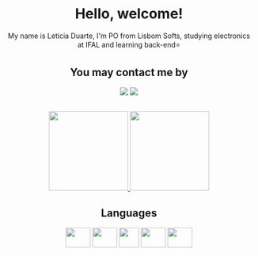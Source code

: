 <h1 align="center">
Hello, welcome!
</h1>

<p align="center">
My name is Letícia Duarte, I'm PO from Lisbom Softs, studying electronics at IFAL and learning back-end⭐<br/> 
</p>

 ##

 <div align="center">
 <h2>
 You may contact me by
 </h2>
 <a href = "mailto:leticiabsduarte@gmail.com"><img src="https://img.shields.io/badge/-Gmail-%23333?style=for-the-badge&logo=gmail&logoColor=white" target="_blank"></a>
<a href="https://instagram.com/leticiaduartebs" target="_blank"/>
<img src="https://img.shields.io/badge/-Instagram-%23E4405F?style=for-the-badge&logo=instagram&logoColor=white" target="_blank"/>
</a>
</div>

##

<div align = "center">
<a href="https://github.com/leticiabsduarte" >
<img height="160em" src="https://github-readme-stats.vercel.app/api?username=leticiabsduarte&show_icons=true&bg_color=282A36&title_color=DD6387&icon_color=BD93F9&text_color=fff&border_color=fff" />
<img height="160em" src="https://github-readme-stats.vercel.app/api/top-langs/?username=leticiabsduarte&layout=compact&bg_color=282A36&title_color=DD6387&icon_color=BD93F9&text_color=fff&border_color=fff" />
</a>
</div>

##
 
 <div align="center">
 <h2>
 Languages 
 </h2>
  <img align="center" height="40" width="50" src="https://cdn.jsdelivr.net/gh/devicons/devicon/icons/arduino/arduino-plain-wordmark.svg"/>   
  <img align="center" height="40" width="50"src="https://cdn.jsdelivr.net/gh/devicons/devicon/icons/java/java-original.svg" />
  <img align="center" height="40" width="40"src="https://design.jboss.org/quarkus/logo/final/PNG/quarkus_icon_rgb_64px_default.png" /> 
  <img align="center" height="40" width="50" src="https://cdn.jsdelivr.net/gh/devicons/devicon/icons/html5/html5-original.svg" /> 
  <img align="center" height="40" width="50" src="https://cdn.jsdelivr.net/gh/devicons/devicon/icons/markdown/markdown-original.svg" />       
</div>
  
